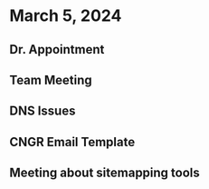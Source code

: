 # March 5, 2024

## Dr. Appointment

## Team Meeting

## DNS Issues

## CNGR Email Template

## Meeting about sitemapping tools
